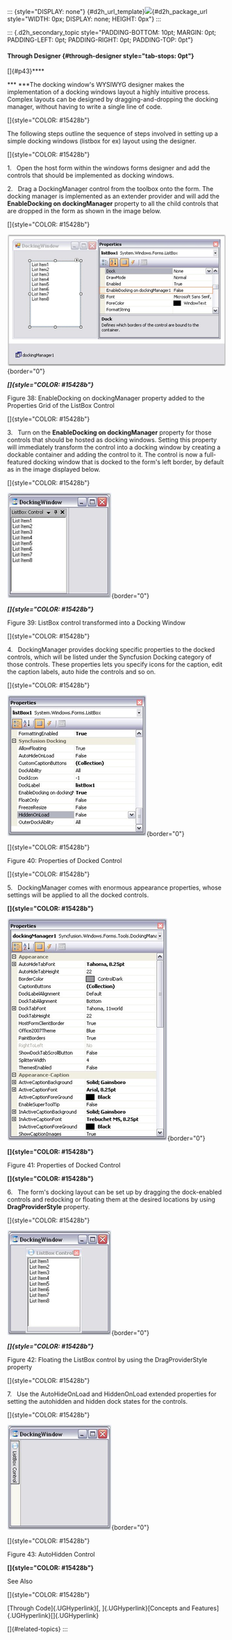::: {style="DISPLAY: none"}
[](ms-xhelp:///?Id=d2h_url_template){#d2h_url_template}![](!package_url!){#d2h_package_url style="WIDTH: 0px; DISPLAY: none; HEIGHT: 0px"}
:::

::: {.d2h_secondary_topic style="PADDING-BOTTOM: 10pt; MARGIN: 0pt; PADDING-LEFT: 0pt; PADDING-RIGHT: 0pt; PADDING-TOP: 0pt"}
#### Through Designer {#through-designer style="tab-stops: 0pt"}

[]{#p43}**** 

*** ***The docking window\'s WYSIWYG designer makes the implementation of a docking windows layout a highly intuitive process. Complex layouts can be designed by dragging-and-dropping the docking manager, without having to write a single line of code.

[]{style="COLOR: #15428b"} 

The following steps outline the sequence of steps involved in setting up a simple docking windows (listbox for ex) layout using the designer.

[]{style="COLOR: #15428b"} 

1.   Open the host form within the windows forms designer and add the controls that should be implemented as docking windows.

2.   Drag a DockingManager control from the toolbox onto the form. The docking manager is implemented as an extender provider and will add the **EnableDocking on dockingManager** property to all the child controls that are dropped in the form as shown in the image below.

[]{style="COLOR: #15428b"} 

![](ImagesExt/image76_38.jpg){border="0"}

***[]{style="COLOR: #15428b"}*** 

Figure 38: EnableDocking on dockingManager property added to the Properties Grid of the ListBox Control

[]{style="COLOR: #15428b"} 

3.   Turn on the **EnableDocking on dockingManager** property for those controls that should be hosted as docking windows. Setting this property will immediately transform the control into a docking window by creating a dockable container and adding the control to it. The control is now a full-featured docking window that is docked to the form\'s left border, by default as in the image displayed below.

[]{style="COLOR: #15428b"} 

![](ImagesExt/image76_39.jpg){border="0"}

***[]{style="COLOR: #15428b"}*** 

Figure 39: ListBox control transformed into a Docking Window

[]{style="COLOR: #15428b"} 

4.   DockingManager provides docking specific properties to the docked controls, which will be listed under the Syncfusion Docking category of those controls. These properties lets you specify icons for the caption, edit the caption labels, auto hide the controls and so on.

[]{style="COLOR: #15428b"} 

![](ImagesExt/image76_40.jpg){border="0"}

[]{style="COLOR: #15428b"} 

Figure 40: Properties of Docked Control

[]{style="COLOR: #15428b"} 

5.   DockingManager comes with enormous appearance properties, whose settings will be applied to all the docked controls.

**[]{style="COLOR: #15428b"}** 

![](ImagesExt/image76_41.jpg){border="0"}

**[]{style="COLOR: #15428b"}** 

Figure 41: Properties of Docked Control

**[]{style="COLOR: #15428b"}** 

6.   The form\'s docking layout can be set up by dragging the dock-enabled controls and redocking or floating them at the desired locations by using **DragProviderStyle** property.

[]{style="COLOR: #15428b"} 

![](ImagesExt/image76_42.jpg){border="0"}

***[]{style="COLOR: #15428b"}*** 

Figure 42: Floating the ListBox control by using the DragProviderStyle property

[]{style="COLOR: #15428b"} 

7.   Use the AutoHideOnLoad and HiddenOnLoad extended properties for setting the autohidden and hidden dock states for the controls.

[]{style="COLOR: #15428b"} 

![](ImagesExt/image76_43.jpg){border="0"}

[]{style="COLOR: #15428b"} 

Figure 43: AutoHidden Control

**[]{style="COLOR: #15428b"}** 

See Also

[]{style="COLOR: #15428b"} 

[Through Code]{.UGHyperlink}[, ]{.UGHyperlink}[Concepts and Features]{.UGHyperlink}[]{.UGHyperlink}

[]{#related-topics}
:::
